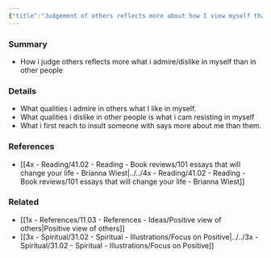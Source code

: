 ```yaml
---
{"title":"Judgement of others reflects more about how I view myself than how I view them","dg-publish":true,"tags":[],"date created":"Sunday, November 13th 2022, 11:48:32 am","date modified":"Sunday, November 13th 2022, 11:48:56 am","permalink":"/1x-references/11-03-references-ideas/judgement-of-others-reflects-more-about-how-i-view-myself-than-how-i-view-them/","dgHomeLink":true,"dgPassFrontmatter":true,"dgShowBacklinks":true,"dgShowLocalGraph":false,"dgShowInlineTitle":true}
---
```



### Summary
- How i judge others reflects more what i admire/dislike in myself than in other people

### Details
- What qualities i admire in others what I like in myself.
- What qualities i dislike in other people is what i cam resisting in myself
- What i first reach to insult someone with says more about me than them.

### References
- [[4x - Reading/41.02 - Reading - Book reviews/101 essays that will change your life - Brianna Wiest|../../4x - Reading/41.02 - Reading - Book reviews/101 essays that will change your life - Brianna Wiest]]

### Related
- [[1x - References/11.03 - References - Ideas/Positive view of others|Positive view of others]]
- [[3x - Spiritual/31.02 - Spiritual - Illustrations/Focus on Positive|../../3x - Spiritual/31.02 - Spiritual - Illustrations/Focus on Positive]]